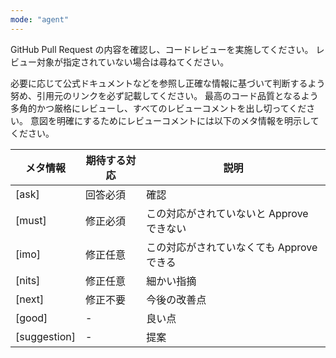 ```yaml
---
mode: "agent"
---
```

GitHub Pull Request の内容を確認し、コードレビューを実施してください。
レビュー対象が指定されていない場合は尋ねてください。

必要に応じて公式ドキュメントなどを参照し正確な情報に基づいて判断するよう努め、引用元のリンクを必ず記載してください。
最高のコード品質となるよう多角的かつ厳格にレビューし、すべてのレビューコメントを出し切ってください。
意図を明確にするためにレビューコメントには以下のメタ情報を明示してください。

| メタ情報 | 期待する対応 | 説明 |
| --- | --- | --- |
| [ask] | 回答必須 |確認 |
| [must] | 修正必須 | この対応がされていないと Approve できない |
| [imo] | 修正任意 | この対応がされていなくても Approve できる |
| [nits] | 修正任意 | 細かい指摘 |
| [next] | 修正不要 | 今後の改善点 |
| [good] | - | 良い点 |
| [suggestion] | - | 提案 |
